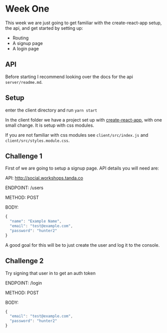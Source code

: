 # Week One
This week we are just going to get familiar with the create-react-app setup, the api, and get started by setting up:

  - Routing
  - A signup page
  - A login page

## API
Before starting I recommend looking over the docs for the api `server/readme.md`.

## Setup
enter the client directory and run `yarn start`

In the client folder we have a project set up with [create-react-app](https://github.com/facebook/create-react-app), with one small change. It is setup with css modules.

If you are not familiar with css modules see `client/src/index.js` and `client/src/styles.module.css`.


## Challenge 1

First of we are going to setup a signup page. API details you will need are:

API: http://social.workshops.tanda.co

ENDPOINT: /users

METHOD: POST

BODY:

```js
{
  "name": "Example Name",
  "email": "test@example.com",
  "password": "hunter2"
}
```

A good goal for this will be to just create the user and log it to the console.

## Challenge 2

Try signing that user in to get an auth token

ENDPOINT: /login

METHOD: POST

BODY:

```js
{
  "email": "test@example.com",
  "password": "hunter2"
}
```

